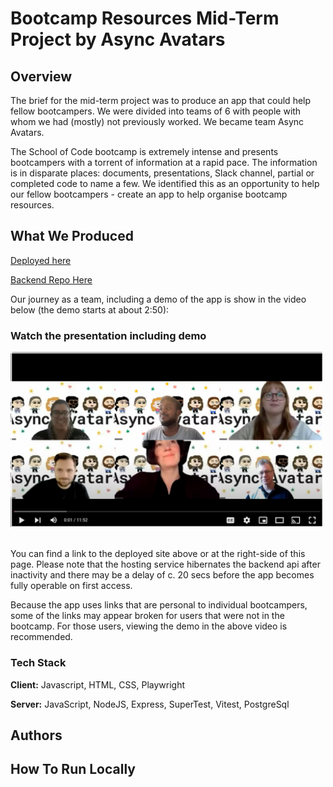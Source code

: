 <h1>Bootcamp Resources Mid-Term Project by Async Avatars</h1>

<h2>Overview</h2>

The brief for the mid-term project was to produce an app that could help fellow bootcampers.  We were divided into teams of 6 with people with whom we had (mostly) not previously worked.  We became team Async Avatars.

The School of Code bootcamp is extremely intense and presents bootcampers with a torrent of information at a rapid pace.  The information is in disparate places: documents, presentations, Slack channel, partial or completed code to name a few.  We identified this as an opportunity to help our fellow bootcampers - create an app to help organise bootcamp resources.

<h2>What We Produced</h2>

[Deployed here](https://front-end-project.onrender.com/)

[Backend Repo Here](https://github.com/Dug-F/MidTermProjectBackend)

Our journey as a team, including a demo of the app is show in the video below (the demo starts at about 2:50):
<br>

<h3>Watch the presentation including demo</h3>

<a href="https://www.youtube.com/watch?v=9HJvq3dETL8" title="Watch the video">
    <img src="/AsyncAvatars%20thumbnail.png" alt="Watch the video" width="500"/>
</a>

<br>
<br>

You can find a link to the deployed site above or at the right-side of this page.  Please note that the hosting service hibernates the backend api after inactivity and there may be a delay of c. 20 secs before the app becomes fully operable on first access.

Because the app uses links that are personal to individual bootcampers, some of the links may appear broken for users that were not in the bootcamp.  For those users, viewing the demo in the above video is recommended.

<H3>Tech Stack</H3>

**Client:** Javascript, HTML, CSS, Playwright

**Server:** JavaScript, NodeJS, Express, SuperTest, Vitest, PostgreSql

<h2>Authors</h2>

<h2>How To Run Locally</h2>



